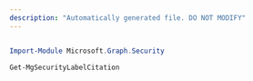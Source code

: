 ```yaml
---
description: "Automatically generated file. DO NOT MODIFY"
---
```


```powershell

Import-Module Microsoft.Graph.Security

Get-MgSecurityLabelCitation

```